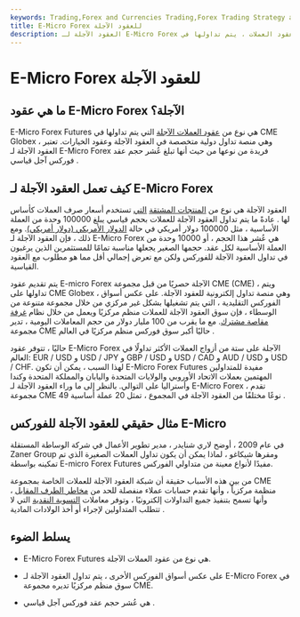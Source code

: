 ```yaml
---
keywords: Trading,Forex and Currencies Trading,Forex Trading Strategy and Education,Strategy and Education
title: E-Micro Forex للعقود الآجلة
description: العقود الآجلة لـ E-Micro Forex هي نوع من عقود العملات ، يتم تداولها في CME Globex. إنها فريدة من نوعها من حيث أنها تمثل عُشر حجم العقود الآجلة للفوركس القياسية.
---
```


# E-Micro Forex للعقود الآجلة
## ما هي عقود E-Micro Forex الآجلة؟

E-Micro Forex Futures هي نوع من [عقود العملات الآجلة](/currencyfuture) التي يتم تداولها في CME Globex ، وهي منصة تداول دولية متخصصة في العقود الآجلة وعقود الخيارات. تعتبر العقود الآجلة لـ E-Micro Forex فريدة من نوعها من حيث أنها تبلغ عُشر حجم عقد فوركس آجل قياسي .

## كيف تعمل العقود الآجلة لـ E-Micro Forex

العقود الآجلة هي نوع من [المنتجات المشتقة](/derivative) [التي](/underlying) تستخدم أسعار صرف العملات كأساس لها . عادةً ما يتم تداول العقود الآجلة للعملات بحجم قياسي يبلغ 100000 وحدة من العملة الأساسية ، مثل 100000 دولار أمريكي في حالة [الدولار الأمريكي (دولار أمريكي)](/usd). ومع ذلك ، فإن العقود الآجلة لـ E-Micro Forex هي عُشر هذا الحجم ، أو 10000 وحدة من العملة الأساسية لكل عقد. حجمها الصغير يجعلها مناسبة تمامًا للمستثمرين الذين يرغبون في تداول العقود الآجلة للفوركس ولكن مع تعرض إجمالي أقل مما هو مطلوب مع العقود القياسية.

يتم تقديم عقود E-micro Forex الآجلة حصريًا من قبل مجموعة CME (CME) ، ويتم تداولها على CME Globex ، وهي منصة تداول إلكترونية للعقود الآجلة. على عكس أسواق الفوركس التقليدية ، التي يتم تشغيلها بشكل غير مركزي من خلال مجموعة متنوعة من الوسطاء ، فإن سوق العقود الآجلة للعملات منظم مركزيًا ويعمل من خلال نظام [غرفة مقاصة مشترك](/clearinghouse). مع ما يقرب من 100 مليار دولار من حجم المعاملات اليومية ، تدير مجموعة CME حاليًا أكبر سوق فوركس منظم مركزيًا في العالم .

حاليًا ، تتوفر عقود E-Micro Forex الآجلة على ستة من أزواج العملات الأكثر تداولًا في العالم: EUR / USD و USD / JPY و GBP / USD و USD / CAD و AUD / USD و USD / CHF. لهذا السبب ، يمكن أن تكون E-Micro Forex Futures مفيدة للمتداولين المهتمين بعملات الاتحاد الأوروبي والولايات المتحدة واليابان والمملكة المتحدة وكندا وأستراليا على التوالي. بالنظر إلى ما وراء العقود الآجلة لـ E-Micro Forex ، تقدم مجموعة CME 49 نوعًا مختلفًا من العقود الآجلة في المجموع ، تمثل 20 عملة أساسية .

## مثال حقيقي للعقود الآجلة للفوركس E-Micro

في عام 2009 ، أوضح لاري شنايدر ، مدير تطوير الأعمال في شركة الوساطة المستقلة Zaner Group ومقرها شيكاغو ، لماذا يمكن أن يكون تداول العملات الصغيرة الذي تم تمكينه بواسطة E-micro Forex Futures مفيدًا لأنواع معينة من متداولي الفوركس.

من بين هذه الأسباب حقيقة أن شبكة العقود الآجلة للعملات الخاصة بمجموعة CME منظمة مركزياً ، وأنها تقدم حسابات عملاء منفصلة للحد من [مخاطر الطرف المقابل](/counterpartyrisk) ، وأنها تسمح بتنفيذ جميع التداولات إلكترونيًا ، وتوفر معاملات [التسوية النقدية](/cashsettlement) التي لا تتطلب المتداولين لإجراء أو أخذ الولادات المادية .

## يسلط الضوء

- E-Micro Forex Futures هي نوع من عقود العملات الآجلة.

- على عكس أسواق الفوركس الأخرى ، يتم تداول العقود الآجلة لـ E-Micro Forex في سوق منظم مركزيًا تديره مجموعة CME.

- هي عُشر حجم عقد فوركس آجل قياسي .

